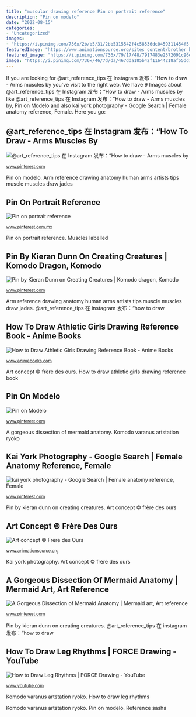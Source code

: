 ```yaml
---
title: "muscular drawing reference Pin on portrait reference"
description: "Pin on modelo"
date: "2022-08-15"
categories:
- "Uncategorized"
images:
- "https://i.pinimg.com/736x/2b/b5/31/2bb5315542f4c58536dc0459311454f5.jpg"
featuredImage: "https://www.animationsource.org/sites_content/brother_bear/img_site/5560/6bear_20anat_small.jpg"
featured_image: "https://i.pinimg.com/736x/79/17/48/7917483e2572091c96e0f9d67ee15c63--real-mermaids-little-mermaids.jpg"
image: "https://i.pinimg.com/736x/46/7d/da/467dda185b42f11644218af55dd147a6.jpg"
---
```


If you are looking for @art_reference_tips 在 Instagram 发布：“How to draw - Arms muscles by you've visit to the right web. We have 9 Images about @art_reference_tips 在 Instagram 发布：“How to draw - Arms muscles by like @art_reference_tips 在 Instagram 发布：“How to draw - Arms muscles by, Pin on Modelo and also kai york photography - Google Search | Female anatomy reference, Female. Here you go:

## @art_reference_tips 在 Instagram 发布：“How To Draw - Arms Muscles By

![@art_reference_tips 在 Instagram 发布：“How to draw - Arms muscles by](https://i.pinimg.com/736x/2b/b5/31/2bb5315542f4c58536dc0459311454f5.jpg "How to draw leg rhythms")

<small>www.pinterest.com</small>

Pin on modelo. Arm reference drawing anatomy human arms artists tips muscle muscles draw jades

## Pin On Portrait Reference

![Pin on portrait reference](https://i.pinimg.com/736x/9e/a5/f2/9ea5f223c7349593129c60da8076625a--muscle-face-human-anatomy.jpg "Muscles labelled")

<small>www.pinterest.com.mx</small>

Pin on portrait reference. Muscles labelled

## Pin By Kieran Dunn On Creating Creatures | Komodo Dragon, Komodo

![Pin by Kieran Dunn on Creating Creatures | Komodo dragon, Komodo](https://i.pinimg.com/736x/6a/12/a6/6a12a686be4276d744d643e96a56fcf7.jpg "Pin on modelo")

<small>www.pinterest.com</small>

Arm reference drawing anatomy human arms artists tips muscle muscles draw jades. @art_reference_tips 在 instagram 发布：“how to draw

## How To Draw Athletic Girls Drawing Reference Book - Anime Books

![How to Draw Athletic Girls Drawing Reference Book - Anime Books](https://s.yimg.com/aah/animebooks-com/how-to-draw-athletic-girls-reference-book-33.gif "Art concept © frère des ours")

<small>www.animebooks.com</small>

Art concept © frère des ours. How to draw athletic girls drawing reference book

## Pin On Modelo

![Pin on Modelo](https://i.pinimg.com/736x/2f/1b/9c/2f1b9c8887946daf3e67fe7c8931e6b3.jpg "Pin on modelo")

<small>www.pinterest.com</small>

A gorgeous dissection of mermaid anatomy. Komodo varanus artstation ryoko

## Kai York Photography - Google Search | Female Anatomy Reference, Female

![kai york photography - Google Search | Female anatomy reference, Female](https://i.pinimg.com/736x/46/7d/da/467dda185b42f11644218af55dd147a6.jpg "Arm reference drawing anatomy human arms artists tips muscle muscles draw jades")

<small>www.pinterest.com</small>

Pin by kieran dunn on creating creatures. Art concept © frère des ours

## Art Concept © Frère Des Ours

![Art concept © Frère des Ours](https://www.animationsource.org/sites_content/brother_bear/img_site/5560/6bear_20anat_small.jpg "Pin on modelo")

<small>www.animationsource.org</small>

Kai york photography. Art concept © frère des ours

## A Gorgeous Dissection Of Mermaid Anatomy | Mermaid Art, Art Reference

![A Gorgeous Dissection of Mermaid Anatomy | Mermaid art, Art reference](https://i.pinimg.com/736x/79/17/48/7917483e2572091c96e0f9d67ee15c63--real-mermaids-little-mermaids.jpg "Art concept © frère des ours")

<small>www.pinterest.com</small>

Pin by kieran dunn on creating creatures. @art_reference_tips 在 instagram 发布：“how to draw

## How To Draw Leg Rhythms | FORCE Drawing - YouTube

![How to Draw Leg Rhythms | FORCE Drawing - YouTube](https://i.ytimg.com/vi/6dkmkktb5Fs/hqdefault.jpg "Arm reference drawing anatomy human arms artists tips muscle muscles draw jades")

<small>www.youtube.com</small>

Komodo varanus artstation ryoko. How to draw leg rhythms

Komodo varanus artstation ryoko. Pin on modelo. Reference sasha

